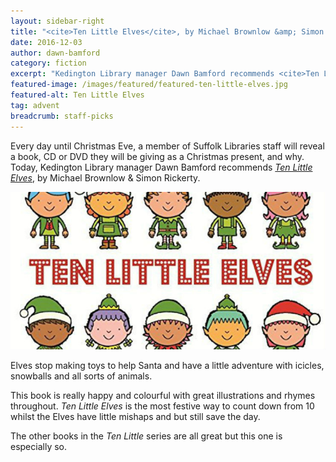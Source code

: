 ```yaml
---
layout: sidebar-right
title: "<cite>Ten Little Elves</cite>, by Michael Brownlow &amp; Simon Rickerty."
date: 2016-12-03
author: dawn-bamford
category: fiction
excerpt: "Kedington Library manager Dawn Bamford recommends <cite>Ten Little Elves</cite>, by Michael Brownlow &amp; Simon Rickerty."
featured-image: /images/featured/featured-ten-little-elves.jpg
featured-alt: Ten Little Elves
tag: advent
breadcrumb: staff-picks
---
```


Every day until Christmas Eve, a member of Suffolk Libraries staff will reveal a book, CD or DVD they will be giving as a Christmas present, and why. Today, Kedington Library manager Dawn Bamford recommends <a href="https://suffolk.spydus.co.uk/cgi-bin/spydus.exe/ENQ/OPAC/BIBENQ?BRN=2056780"><cite>Ten Little Elves</cite></a>, by Michael Brownlow & Simon Rickerty.

![Ten Little Elves](/images/featured/featured-ten-little-elves.jpg)

Elves stop making toys to help Santa and have a little adventure with icicles, snowballs and all sorts of animals.  

This book is really happy and colourful with great illustrations and rhymes throughout. <cite>Ten Little Elves</cite> is the most festive way to count down from 10 whilst the Elves have little mishaps and but still save the day.

The other books in the <cite>Ten Little</cite> series are all great but this one is especially so.
